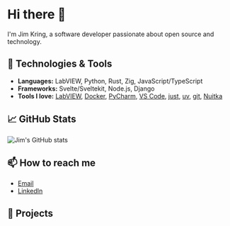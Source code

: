 # Hi there 👋

I'm Jim Kring, a software developer passionate about open source and technology.

## 🔧 Technologies & Tools

- **Languages:** LabVIEW, Python, Rust, Zig, JavaScript/TypeScript
- **Frameworks:** Svelte/Sveltekit, Node.js, Django
- **Tools I love:** [LabVIEW](https://www.ni.com/en-us/shop/labview.html), [Docker](https://www.docker.com/), [PyCharm](https://www.jetbrains.com/pycharm/), [VS Code](https://code.visualstudio.com/), [just](https://github.com/casey/just), [uv](https://docs.astral.sh/uv/), [git](https://git-scm.com/), [Nuitka](https://nuitka.net/)

## 📈 GitHub Stats

![Jim's GitHub stats](https://github-readme-stats.vercel.app/api?username=jimkring&show_icons=true&theme=radical)

## 📫 How to reach me

- [Email](mailto:jim.kring@jki.net)
- [LinkedIn](https://www.linkedin.com/in/jimkring)

## 🌱 Projects
